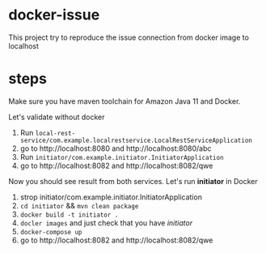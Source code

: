 # docker-issue
This project try to reproduce the issue connection from docker image to localhost

# steps

Make sure you have maven toolchain for Amazon Java 11 and Docker. 

Let's validate without docker
1. Run `local-rest-service/com.example.localrestservice.LocalRestServiceApplication`
2. go to http://localhost:8080 and http://localhost:8080/abc
3. Run `initiator/com.example.initiator.InitiatorApplication`
4. go to http://localhost:8082 and http://localhost:8082/qwe

Now you should see result from both services. Let's run **initiator** in Docker
1. strop initiator/com.example.initiator.InitiatorApplication
2. `cd initiator` && `mvn clean package`
3. `docker build -t initiator .`
4. `docler images` and just check that you have _initiator_
5. `docker-compose up`
6. go to http://localhost:8082 and http://localhost:8082/qwe